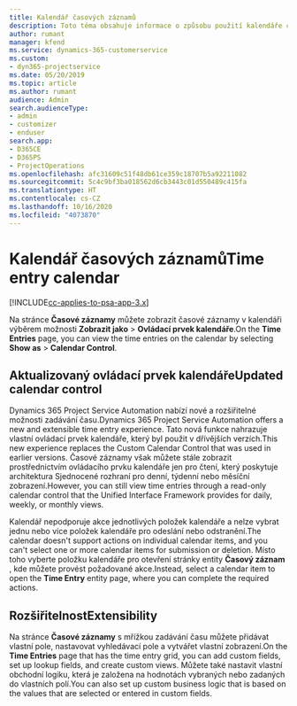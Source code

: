 ```yaml
---
title: Kalendář časových záznamů
description: Toto téma obsahuje informace o způsobu použití kalendáře časových záznamů.
author: rumant
manager: kfend
ms.service: dynamics-365-customerservice
ms.custom:
- dyn365-projectservice
ms.date: 05/20/2019
ms.topic: article
ms.author: rumant
audience: Admin
search.audienceType:
- admin
- customizer
- enduser
search.app:
- D365CE
- D365PS
- ProjectOperations
ms.openlocfilehash: afc31609c51f48db61ce359c18707b5a92211082
ms.sourcegitcommit: 5c4c9bf3ba018562d6cb3443c01d550489c415fa
ms.translationtype: HT
ms.contentlocale: cs-CZ
ms.lasthandoff: 10/16/2020
ms.locfileid: "4073870"
---
```

# <a name="time-entry-calendar"></a><span data-ttu-id="e07c3-103">Kalendář časových záznamů</span><span class="sxs-lookup"><span data-stu-id="e07c3-103">Time entry calendar</span></span>

[!INCLUDE[cc-applies-to-psa-app-3.x](../includes/cc-applies-to-psa-app-3x.md)]

<span data-ttu-id="e07c3-104">Na stránce **Časové záznamy** můžete zobrazit časové záznamy v kalendáři výběrem možnosti **Zobrazit jako** \> **Ovládací prvek kalendáře**.</span><span class="sxs-lookup"><span data-stu-id="e07c3-104">On the **Time Entries** page, you can view the time entries on the calendar by selecting **Show as** \> **Calendar Control**.</span></span>

## <a name="updated-calendar-control"></a><span data-ttu-id="e07c3-105">Aktualizovaný ovládací prvek kalendáře</span><span class="sxs-lookup"><span data-stu-id="e07c3-105">Updated calendar control</span></span>

<span data-ttu-id="e07c3-106">Dynamics 365 Project Service Automation nabízí nové a rozšiřitelné možnosti zadávání času.</span><span class="sxs-lookup"><span data-stu-id="e07c3-106">Dynamics 365 Project Service Automation offers a new and extensible time entry experience.</span></span> <span data-ttu-id="e07c3-107">Tato nová funkce nahrazuje vlastní ovládací prvek kalendáře, který byl použit v dřívějších verzích.</span><span class="sxs-lookup"><span data-stu-id="e07c3-107">This new experience replaces the Custom Calendar Control that was used in earlier versions.</span></span> <span data-ttu-id="e07c3-108">Časové záznamy však můžete stále zobrazit prostřednictvím ovládacího prvku kalendáře jen pro čtení, který poskytuje architektura Sjednocené rozhraní pro denní, týdenní nebo měsíční zobrazení.</span><span class="sxs-lookup"><span data-stu-id="e07c3-108">However, you can still view time entries through a read-only calendar control that the Unified Interface Framework provides for daily, weekly, or monthly views.</span></span>

<span data-ttu-id="e07c3-109">Kalendář nepodporuje akce jednotlivých položek kalendáře a nelze vybrat jednu nebo více položek kalendáře pro odeslání nebo odstranění.</span><span class="sxs-lookup"><span data-stu-id="e07c3-109">The calendar doesn't support actions on individual calendar items, and you can't select one or more calendar items for submission or deletion.</span></span> <span data-ttu-id="e07c3-110">Místo toho vyberte položku kalendáře pro otevření stránky entity **Časový záznam** , kde můžete provést požadované akce.</span><span class="sxs-lookup"><span data-stu-id="e07c3-110">Instead, select a calendar item to open the **Time Entry** entity page, where you can complete the required actions.</span></span>

## <a name="extensibility"></a><span data-ttu-id="e07c3-111">Rozšiřitelnost</span><span class="sxs-lookup"><span data-stu-id="e07c3-111">Extensibility</span></span>

<span data-ttu-id="e07c3-112">Na stránce **Časové záznamy** s mřížkou zadávání času můžete přidávat vlastní pole, nastavovat vyhledávací pole a vytvářet vlastní zobrazení.</span><span class="sxs-lookup"><span data-stu-id="e07c3-112">On the **Time Entries** page that has the time entry grid, you can add custom fields, set up lookup fields, and create custom views.</span></span> <span data-ttu-id="e07c3-113">Můžete také nastavit vlastní obchodní logiku, která je založena na hodnotách vybraných nebo zadaných do vlastních polí.</span><span class="sxs-lookup"><span data-stu-id="e07c3-113">You can also set up custom business logic that is based on the values that are selected or entered in custom fields.</span></span>
